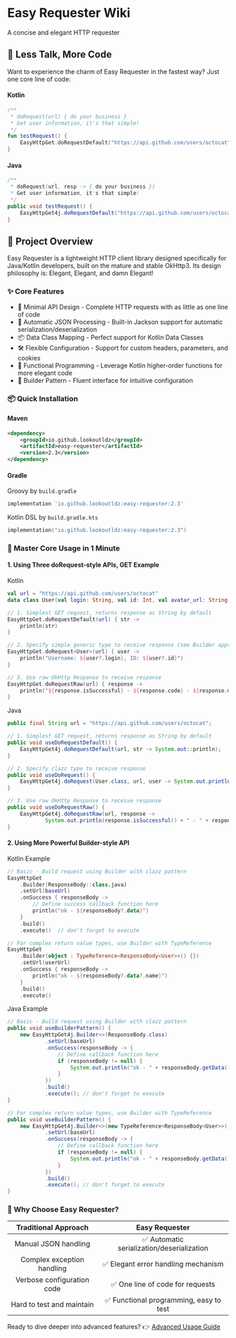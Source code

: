 # Easy Requester Wiki

A concise and elegant HTTP requester

## 🚀 Less Talk, More Code

Want to experience the charm of Easy Requester in the fastest way? Just one core line of code:
#### Kotlin

```kotlin
/**
 * doRequest(url) { do your business } 
 * Get user information, it's that simple!
 */
fun testRequest() {
    EasyHttpGet.doRequestDefault("https://api.github.com/users/octocat") { println("User info: $it") }
}
```
#### Java
```java
/**
 * doRequest(url, resp -> { do your business })
 * Get user information, it's that simple!
 */
public void testRequest() {
    EasyHttpGet4j.doRequestDefault("https://api.github.com/users/octocat", str -> System.out.println("User info: " + str));
}
```

## 📖 Project Overview
Easy Requester is a lightweight HTTP client library designed specifically for Java/Kotlin developers, built on the mature and stable OkHttp3.
Its design philosophy is: Elegant, Elegant, and damn Elegant!

### ✨ Core Features
- 🎯 Minimal API Design - Complete HTTP requests with as little as one line of code
- 🔄 Automatic JSON Processing - Built-in Jackson support for automatic serialization/deserialization
- 📦 Data Class Mapping - Perfect support for Kotlin Data Classes
- 🛠️ Flexible Configuration - Support for custom headers, parameters, and cookies
- 🎨 Functional Programming - Leverage Kotlin higher-order functions for more elegant code
- 🔧 Builder Pattern - Fluent interface for intuitive configuration

### 📦 Quick Installation 

#### Maven

``` xml
<dependency>
    <groupId>io.github.lookoutldz</groupId>
    <artifactId>easy-requester</artifactId>
    <version>2.3</version>
</dependency>
```

#### Gradle
Groovy by ``build.gradle``
```groovy
implementation 'io.github.lookoutldz:easy-requester:2.3'
```
Kotlin DSL by ``build.gradle.kts``
```kotlin
implementation("io.github.lookoutldz:easy-requester:2.3")
```

### 🎯 Master Core Usage in 1 Minute
#### 1. Using Three doRequest-style APIs, GET Example

Kotlin
```kotlin
val url = "https://api.github.com/users/octocat"
data class User(val login: String, val id: Int, val avatar_url: String)

// 1. Simplest GET request, returns response as String by default
EasyHttpGet.doRequestDefault(url) { str ->
    println(str)
}

// 2. Specify simple generic type to receive response (see Builder approach for complex types)
EasyHttpGet.doRequest<User>(url) { user ->
    println("Username: ${user?.login}, ID: ${user?.id}")
}

// 3. Use raw OkHttp Response to receive response
EasyHttpGet.doRequestRaw(url) { response ->
    println("${response.isSuccessful} - ${response.code} - ${response.message}")
}
```

Java
```java
public final String url = "https://api.github.com/users/octocat";

// 1. Simplest GET request, returns response as String by default
public void useDoRequestDefault() {
    EasyHttpGet4j.doRequestDefault(url, str -> System.out::println);
}

// 2. Specify clazz type to receive response
public void useDoRequest() {
    EasyHttpGet4j.doRequest(User.class, url, user -> System.out.println(user.id));
}

// 3. Use raw OkHttp Response to receive response
public void useDoRequestRaw() {
    EasyHttpGet4j.doRequestRaw(url, response -> 
            System.out.println(response.isSuccessful() + " - " + response.code() + " - " + response.message()));
}
```
#### 2. Using More Powerful Builder-style API
Kotlin Example
```kotlin
// Basic - Build request using Builder with clazz pattern
EasyHttpGet
    .Builder(ResponseBody::class.java)
    .setUrl(baseUrl)
    .onSuccess { responseBody ->
        // Define success callback function here
        println("ok - ${responseBody?.data}")
    }
    .build()
    .execute()  // don't forget to execute

// For complex return value types, use Builder with TypeReference
EasyHttpGet
    .Builder(object : TypeReference<ResponseBody<User>>() {})
    .setUrl(userUrl)
    .onSuccess { responseBody ->
        println("ok - ${responseBody?.data?.name}")
    }
    .build()
    .execute()
```

Java Example
```java
// Basic - Build request using Builder with clazz pattern
public void useBuilderPattern() {
    new EasyHttpGet4j.Builder<>(ResponseBody.class)
            .setUrl(baseUrl)
            .onSuccess(responseBody -> {
                // Define callback function here
                if (responseBody != null) {
                    System.out.println("ok - " + responseBody.getData());
                }
            })
            .build()
            .execute(); // don't forget to execute
}

// For complex return value types, use Builder with TypeReference
public void useBuilderPattern() {
    new EasyHttpGet4j.Builder<>(new TypeReference<ResponseBody<User>>() {})
            .setUrl(baseUrl)
            .onSuccess(responseBody -> {
                // Define callback function here
                if (responseBody != null) {
                    System.out.println("ok - " + responseBody.getData());
                }
            })
            .build()
            .execute(); // don't forget to execute
}
```

### 🌟 Why Choose Easy Requester?

| Traditional Approach | Easy Requester |
|:-------------------:|:--------------:|
| Manual JSON handling | ✅ Automatic serialization/deserialization |
| Complex exception handling | ✅ Elegant error handling mechanism |
| Verbose configuration code | ✅ One line of code for requests |
| Hard to test and maintain | ✅ Functional programming, easy to test |

Ready to dive deeper into advanced features? 👉 [Advanced Usage Guide](Advance_EN.md)
